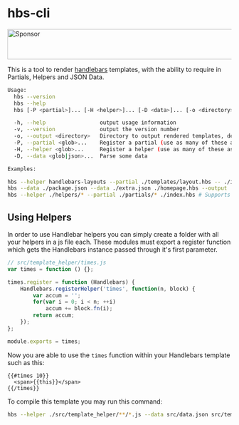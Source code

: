 # hbs-cli

<a target='_blank' rel='nofollow' href='https://app.codesponsor.io/link/ygkcNhfZ9nTDeVM6P8LSGn1C/keithamus/hbs-cli'>  <img alt='Sponsor' width='888' height='68' src='https://app.codesponsor.io/embed/ygkcNhfZ9nTDeVM6P8LSGn1C/keithamus/hbs-cli.svg' /></a>

This is a tool to render [handlebars](http://handlebarsjs.com) templates, with the ability to require in Partials, Helpers and JSON Data.

```sh
Usage:
  hbs --version
  hbs --help
  hbs [-P <partial>]... [-H <helper>]... [-D <data>]... [-o <directory>] [--] (<template...>)

  -h, --help                 output usage information
  -v, --version              output the version number
  -o, --output <directory>   Directory to output rendered templates, defaults to cwd
  -P, --partial <glob>...    Register a partial (use as many of these as you want)
  -H, --helper <glob>...     Register a helper (use as many of these as you want)
  -D, --data <glob|json>...  Parse some data

Examples:

hbs --helper handlebars-layouts --partial ./templates/layout.hbs -- ./index.hbs
hbs --data ./package.json --data ./extra.json ./homepage.hbs --output ./site/
hbs --helper ./helpers/* --partial ./partials/* ./index.hbs # Supports globs!
```


## Using Helpers

In order to use Handlebar helpers you can simply create a folder with all your helpers in a js file each. These modules must export a register function which gets the Handlebars instance passed through it's first parameter.

```js
// src/template_helper/times.js
var times = function () {};

times.register = function (Handlebars) {
    Handlebars.registerHelper('times', function(n, block) {
        var accum = '';
        for(var i = 0; i < n; ++i)
            accum += block.fn(i);
        return accum;
    });
};

module.exports = times;
```

Now you are able to use the `times` function within your Handlebars template such as this:

```
{{#times 10}}
  <span>{{this}}</span>
{{/times}}
```

To compile this template you may run this command:

```bash
hbs --helper ./src/template_helper/**/*.js --data src/data.json src/templates/**/*.hbs --output dist/
```
